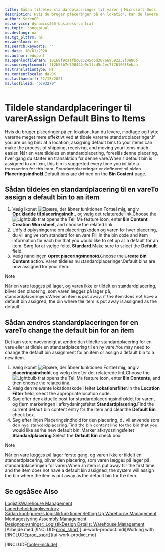 ```yaml
---
title: Sådan tildeles standardplaceringer til varer | Microsoft Docs
description: Hvis du bruger placeringer på en lokation, kan du levere, modtage og flytte varerne meget mere effektivt ved at tildele varerne standardplaceringer. Når en vare tildeles en standardplacering, foreslås denne placering, hver gang du starter en transaktion for denne vare.
author: SorenGP
ms.service: dynamics365-business-central
ms.topic: conceptual
ms.devlang: na
ms.tgt_pltfrm: na
ms.workload: na
ms.search.keywords: ''
ms.date: 10/01/2020
ms.author: edupont
ms.openlocfilehash: 10168f9caafbc0c3245d6d387669592239f0e86b
ms.sourcegitcommit: ff2b55b7e790447e0c1fcd5c2ec7f7610338ebaa
ms.translationtype: HT
ms.contentlocale: da-DK
ms.lasthandoff: 02/15/2021
ms.locfileid: "5393270"
---
```

# <a name="assign-default-bins-to-items"></a><span data-ttu-id="9d97b-104">Tildele standardplaceringer til varer</span><span class="sxs-lookup"><span data-stu-id="9d97b-104">Assign Default Bins to Items</span></span>
<span data-ttu-id="9d97b-105">Hvis du bruger placeringer på en lokation, kan du levere, modtage og flytte varerne meget mere effektivt ved at tildele varerne standardplaceringer.</span><span class="sxs-lookup"><span data-stu-id="9d97b-105">If you are using bins at a location, assigning default bins to your items can make the process of shipping, receiving, and moving your items much easier.</span></span> <span data-ttu-id="9d97b-106">Når en vare tildeles en standardplacering, foreslås denne placering, hver gang du starter en transaktion for denne vare.</span><span class="sxs-lookup"><span data-stu-id="9d97b-106">When a default bin is assigned to an item, this bin is suggested every time you initiate a transaction for this item.</span></span> <span data-ttu-id="9d97b-107">Standardplaceringer er defineret på siden **Placeringsindhold**.</span><span class="sxs-lookup"><span data-stu-id="9d97b-107">Default bins are defined on the **Bin Content** page.</span></span>  

## <a name="to-assign-a-default-bin-to-an-item"></a><span data-ttu-id="9d97b-108">Sådan tildeles en standardplacering til en vare</span><span class="sxs-lookup"><span data-stu-id="9d97b-108">To assign a default bin to an item</span></span>
1.  <span data-ttu-id="9d97b-109">Vælg ikonet ![Elpære, der åbner funktionen Fortæl mig](media/ui-search/search_small.png "Fortæl mig, hvad du vil foretage dig"), angiv **Opr.kladde til placeringsindh.**, og vælg det relaterede link.</span><span class="sxs-lookup"><span data-stu-id="9d97b-109">Choose the ![Lightbulb that opens the Tell Me feature](media/ui-search/search_small.png "Tell me what you want to do") icon, enter **Bin Content Creation Worksheet**, and choose the related link.</span></span>  
2.  <span data-ttu-id="9d97b-110">Udfyld oplysningerne om placeringskoden og varen for hver placering, du vil angive som standard for en vare.</span><span class="sxs-lookup"><span data-stu-id="9d97b-110">Fill in the bin code and item information for each bin that you would like to set up as a default for an item.</span></span> <span data-ttu-id="9d97b-111">Sørg for at vælge feltet **Standard**.</span><span class="sxs-lookup"><span data-stu-id="9d97b-111">Make sure to select the **Default** field.</span></span>  
3.  <span data-ttu-id="9d97b-112">Vælg handlingen **Opret placeringsindhold**.</span><span class="sxs-lookup"><span data-stu-id="9d97b-112">Choose the **Create Bin Content** action.</span></span> <span data-ttu-id="9d97b-113">Varen tildeles nu standardplaceringer.</span><span class="sxs-lookup"><span data-stu-id="9d97b-113">Default bins are now assigned for your item.</span></span>  

> [!NOTE]  
>  <span data-ttu-id="9d97b-114">Når en vare lægges på lager, og varen ikke er tildelt en standardplacering, bliver den placering, som varen lægges på lager på, standardplaceringen.</span><span class="sxs-lookup"><span data-stu-id="9d97b-114">When an item is put away, if the item does not have a default bin assigned, the bin where the item is put away is assigned as the default.</span></span>  

## <a name="to-change-the-default-bin-for-an-item"></a><span data-ttu-id="9d97b-115">Sådan ændres standardplaceringen for en vare</span><span class="sxs-lookup"><span data-stu-id="9d97b-115">To change the default bin for an item</span></span>  
<span data-ttu-id="9d97b-116">Det kan være nødvendigt at ændre den tildelte standardplacering for en vare eller at tildele en standardplacering til en ny vare.</span><span class="sxs-lookup"><span data-stu-id="9d97b-116">You may need to change the default bin assignment for an item or assign a default bin to a new item.</span></span>    
1.  <span data-ttu-id="9d97b-117">Vælg ikonet ![Elpære, der åbner funktionen Fortæl mig](media/ui-search/search_small.png "Fortæl mig, hvad du vil foretage dig"), angiv **placeringsindhold**, og vælg derefter det relaterede link.</span><span class="sxs-lookup"><span data-stu-id="9d97b-117">Choose the ![Lightbulb that opens the Tell Me feature](media/ui-search/search_small.png "Tell me what you want to do") icon, enter **Bin Contents**, and then choose the related link.</span></span>  
2.  <span data-ttu-id="9d97b-118">Vælg den relevante lokationskode i feltet **Lokationsfilter**.</span><span class="sxs-lookup"><span data-stu-id="9d97b-118">In the **Location Filter** field, select the appropriate location code.</span></span>  
3.  <span data-ttu-id="9d97b-119">Søg efter den aktuelle post for standardplaceringsindholdet for varen, og fjern markeringen i afkrydsningsfeltet **Standardplacering**.</span><span class="sxs-lookup"><span data-stu-id="9d97b-119">Find the current default bin content entry for the item and clear the **Default Bin** check box.</span></span>  
4.  <span data-ttu-id="9d97b-120">Søg efter linjen Placeringsindhold for den placering, du vil anvende som den nye standardplacering.</span><span class="sxs-lookup"><span data-stu-id="9d97b-120">Find the bin content line for the bin that you would like as the new default bin.</span></span> <span data-ttu-id="9d97b-121">Marker afkrydsningsfeltet **Standardplacering**.</span><span class="sxs-lookup"><span data-stu-id="9d97b-121">Select the **Default Bin** check box.</span></span>  

> [!NOTE]  
>  <span data-ttu-id="9d97b-122">Når en vare lægges på lager første gang, og varen ikke er tildelt en standardplacering, bliver den placering, som varen lægges på lager på, standardplaceringen for varen.</span><span class="sxs-lookup"><span data-stu-id="9d97b-122">When an item is put away for the first time, and the item does not have a default bin assigned, the system will assign the bin where the item is put away as the default bin for the item.</span></span>  

## <a name="see-also"></a><span data-ttu-id="9d97b-123">Se også</span><span class="sxs-lookup"><span data-stu-id="9d97b-123">See Also</span></span>  
[<span data-ttu-id="9d97b-124">Logistik</span><span class="sxs-lookup"><span data-stu-id="9d97b-124">Warehouse Management</span></span>](warehouse-manage-warehouse.md)  
[<span data-ttu-id="9d97b-125">Lagerbeholdning</span><span class="sxs-lookup"><span data-stu-id="9d97b-125">Inventory</span></span>](inventory-manage-inventory.md)  
<span data-ttu-id="9d97b-126">[Sådan konfigureres logistikfunktioner](warehouse-setup-warehouse.md)   </span><span class="sxs-lookup"><span data-stu-id="9d97b-126">[Setting Up Warehouse Management](warehouse-setup-warehouse.md)   </span></span>  
<span data-ttu-id="9d97b-127">[Montagestyring](assembly-assemble-items.md)  </span><span class="sxs-lookup"><span data-stu-id="9d97b-127">[Assembly Management](assembly-assemble-items.md)  </span></span>  
[<span data-ttu-id="9d97b-128">Designoplysninger: Logistik</span><span class="sxs-lookup"><span data-stu-id="9d97b-128">Design Details: Warehouse Management</span></span>](design-details-warehouse-management.md)  
<span data-ttu-id="9d97b-129">[Arbejde med [!INCLUDE[prod_short](includes/prod_short.md)]](ui-work-product.md)</span><span class="sxs-lookup"><span data-stu-id="9d97b-129">[Working with [!INCLUDE[prod_short](includes/prod_short.md)]](ui-work-product.md)</span></span>


[!INCLUDE[footer-include](includes/footer-banner.md)]